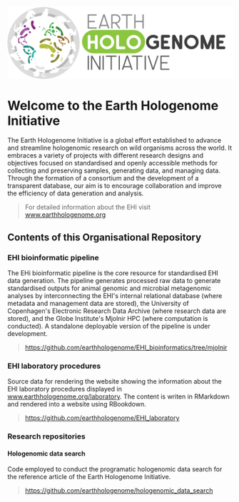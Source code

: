 ![Earth Hologenome Initiative logo](https://github.com/earthhologenome/.github/blob/621ee2824c50d82e6dd2334445aeedeb019a6d94/images/logo_draft.png)

# Welcome to the Earth Hologenome Initiative

The Earth Hologenome Initiative is a global effort established to advance and streamline hologenomic research on wild organisms across the world. It embraces a variety of projects with different research designs and objectives focused on standardised and openly accessible methods for collecting and preserving samples, generating data, and managing data. Through the formation of a consortium and the development of a transparent database, our aim is to encourage collaboration and improve the efficiency of data generation and analysis.

> For detailed information about the EHI visit www.earthhologenome.org

## Contents of this Organisational Repository

### EHI bioinformatic pipeline
The EHi bioinformatic pipeline is the core resource for standardised EHI data generation. The pipeline generates processed raw data to generate standardised outputs for animal genomic and microbial metagenomic analyses by interconnecting the EHI's internal relational database (where metadata and management data are stored), the University of Copenhagen's Electronic Research Data Archive (where research data are stored), and the Globe Institute's Mjolnir HPC (where computation is conducted). A standalone deployable version of the pipeline is under development.

> https://github.com/earthhologenome/EHI_bioinformatics/tree/mjolnir

### EHI laboratory procedures
Source data for rendering the website showing the information about the EHI laboratory procedures displayed in www.earthhologenome.org/laboratory. The content is writen in RMarkdown and rendered into a website using RBookdown. 

> https://github.com/earthhologenome/EHI_laboratory

### Research repositories

#### Hologenomic data search
Code employed to conduct the programatic hologenomic data search for the reference article of the Earth Hologenome Initiative. 

> https://github.com/earthhologenome/hologenomic_data_search
